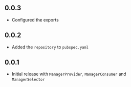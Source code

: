 ## 0.0.3

* Configured the exports
## 0.0.2

* Added the `repository` to `pubspec.yaml`
## 0.0.1

* Initial release with `ManagerProvider`, `ManagerConsumer` and `ManagerSelector`
